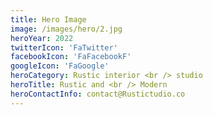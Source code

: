 ```yaml
---
title: Hero Image
image: /images/hero/2.jpg
heroYear: 2022
twitterIcon: 'FaTwitter'
facebookIcon: 'FaFacebookF'
googleIcon: 'FaGoogle'
heroCategory: Rustic interior <br /> studio
heroTitle: Rustic and <br /> Modern
heroContactInfo: contact@Rustictudio.co
---
```

